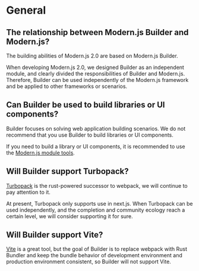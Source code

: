# General

## The relationship between Modern.js Builder and Modern.js?

The building abilities of Modern.js 2.0 are based on Modern.js Builder.

When developing Modern.js 2.0, we designed Builder as an independent module, and clearly divided the responsibilities of Builder and Modern.js. Therefore, Builder can be used independently of the Modern.js framework and be applied to other frameworks or scenarios.

## Can Builder be used to build libraries or UI components?

Builder focuses on solving web application building scenarios. We do not recommend that you use Builder to build libraries or UI components.

If you need to build a library or UI components, it is recommended to use the [Modern.js module tools](https://modernjs.dev/docs/start/library).

## Will Builder support Turbopack?

[Turbopack](https://turbo.build/pack) is the rust-powered successor to webpack, we will continue to pay attention to it.

At present, Turbopack only supports use in next.js. When Turbopack can be used independently, and the completion and community ecology reach a certain level, we will consider supporting it for sure.

## Will Builder support Vite?

[Vite](https://vitejs.dev/) is a great tool, but the goal of Builder is to replace webpack with Rust Bundler and keep the bundle behavior of development environment and production environment consistent, so Builder will not support Vite.
